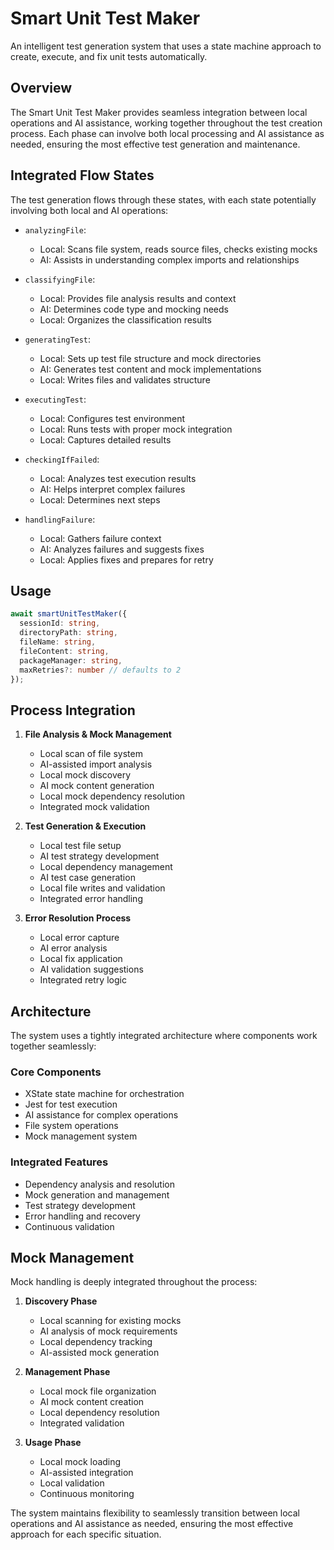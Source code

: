 # Smart Unit Test Maker

An intelligent test generation system that uses a state machine approach to create, execute, and fix unit tests automatically.

## Overview

The Smart Unit Test Maker provides seamless integration between local operations and AI assistance, working together throughout the test creation process. Each phase can involve both local processing and AI assistance as needed, ensuring the most effective test generation and maintenance.

## Integrated Flow States

The test generation flows through these states, with each state potentially involving both local and AI operations:

- `analyzingFile`: 
  - Local: Scans file system, reads source files, checks existing mocks
  - AI: Assists in understanding complex imports and relationships

- `classifyingFile`: 
  - Local: Provides file analysis results and context
  - AI: Determines code type and mocking needs
  - Local: Organizes the classification results

- `generatingTest`: 
  - Local: Sets up test file structure and mock directories
  - AI: Generates test content and mock implementations
  - Local: Writes files and validates structure

- `executingTest`: 
  - Local: Configures test environment
  - Local: Runs tests with proper mock integration
  - Local: Captures detailed results

- `checkingIfFailed`: 
  - Local: Analyzes test execution results
  - AI: Helps interpret complex failures
  - Local: Determines next steps

- `handlingFailure`: 
  - Local: Gathers failure context
  - AI: Analyzes failures and suggests fixes
  - Local: Applies fixes and prepares for retry

## Usage

```typescript
await smartUnitTestMaker({
  sessionId: string,
  directoryPath: string,
  fileName: string,
  fileContent: string,
  packageManager: string,
  maxRetries?: number // defaults to 2
});
```

## Process Integration

1. **File Analysis & Mock Management**
   - Local scan of file system
   - AI-assisted import analysis
   - Local mock discovery
   - AI mock content generation
   - Local mock dependency resolution
   - Integrated mock validation

2. **Test Generation & Execution**
   - Local test file setup
   - AI test strategy development
   - Local dependency management
   - AI test case generation
   - Local file writes and validation
   - Integrated error handling

3. **Error Resolution Process**
   - Local error capture
   - AI error analysis
   - Local fix application
   - AI validation suggestions
   - Integrated retry logic

## Architecture

The system uses a tightly integrated architecture where components work together seamlessly:

### Core Components
- XState state machine for orchestration
- Jest for test execution
- AI assistance for complex operations
- File system operations
- Mock management system

### Integrated Features
- Dependency analysis and resolution
- Mock generation and management
- Test strategy development
- Error handling and recovery
- Continuous validation

## Mock Management

Mock handling is deeply integrated throughout the process:

1. **Discovery Phase**
   - Local scanning for existing mocks
   - AI analysis of mock requirements
   - Local dependency tracking
   - AI-assisted mock generation

2. **Management Phase**
   - Local mock file organization
   - AI mock content creation
   - Local dependency resolution
   - Integrated validation

3. **Usage Phase**
   - Local mock loading
   - AI-assisted integration
   - Local validation
   - Continuous monitoring

The system maintains flexibility to seamlessly transition between local operations and AI assistance as needed, ensuring the most effective approach for each specific situation.
